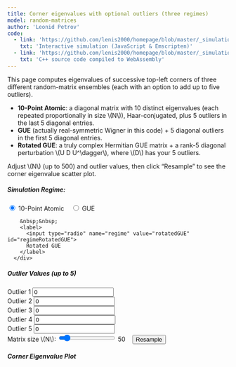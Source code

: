 ```yaml
---
title: Corner eigenvalues with optional outliers (three regimes)
model: random-matrices
author: 'Leonid Petrov'
code:
  - link: 'https://github.com/lenis2000/homepage/blob/master/_simulations/random-matrices/2025-03-27-orthogonal-corners-outliers.md'
    txt: 'Interactive simulation (JavaScript & Emscripten)'
  - link: 'https://github.com/lenis2000/homepage/blob/master/_simulations/random-matrices/2025-03-27-orthogonal-corners-outliers.cpp'
    txt: 'C++ source code compiled to WebAssembly'
---
```


<script src="{{site.url}}/js/d3.v7.min.js"></script>
<script src="{{site.url}}/js/2025-03-27-orthogonal-corners-outliers.js"></script>

<div class="row">
  <div class="col-12 mb-3">
    <p>
      This page computes eigenvalues of successive top-left corners of three different random-matrix ensembles (each with an option to add up to five outliers).
    </p>
    <ul>
      <li>
        <strong>10-Point Atomic</strong>: a diagonal matrix with 10 distinct eigenvalues (each repeated proportionally in size \(N\)), Haar-conjugated, plus 5 outliers in the last 5 diagonal entries.
      </li>
    <li>
        <strong>GUE</strong> (actually real-symmetric Wigner in this code) + 5 diagonal outliers in the first 5 diagonal entries.
      </li>
      <li>
        <strong>Rotated GUE</strong>: a truly complex Hermitian GUE matrix + a rank-5 diagonal perturbation \(U D U^\dagger\), where \(D\) has your 5 outliers.
      </li>
    </ul>
    <p>
      Adjust \(N\) (up to 500) and outlier values, then click “Resample” to see the corner eigenvalue scatter plot.
    </p>
  </div>
</div>

<div class="row">
  <div class="col-12">
      <h5>Simulation Regime:</h5>
      <div class="mb-3">
        <label>
          <input type="radio" name="regime" value="discrete"
              id="regimeDiscrete" checked>
          10-Point Atomic
        </label>
        &nbsp;&nbsp;
        <label>
          <input type="radio" name="regime" value="gue" id="regimeGUE" >
          GUE
        </label>

        &nbsp;&nbsp;
        <label>
          <input type="radio" name="regime" value="rotatedGUE" id="regimeRotatedGUE">
          Rotated GUE
        </label>
      </div>
  </div>
</div>

<!-- Outlier input fields (common to all three modes) -->
<div class="row">
  <div class="col-12">
    <h5>Outlier Values (up to 5)</h5>
    <div class="row">
      <!-- 5 numeric fields. Default 0 -->
      <div class="col-6 col-md-2 mb-2">
         <label for="outlierField0" class="form-label">Outlier 1</label>
         <input type="number" id="outlierField0" class="form-control" step="1" value="0">
      </div>
      <div class="col-6 col-md-2 mb-2">
         <label for="outlierField1" class="form-label">Outlier 2</label>
         <input type="number" id="outlierField1" class="form-control" step="1" value="0">
      </div>
      <div class="col-6 col-md-2 mb-2">
         <label for="outlierField2" class="form-label">Outlier 3</label>
         <input type="number" id="outlierField2" class="form-control" step="1" value="0">
      </div>
      <div class="col-6 col-md-2 mb-2">
         <label for="outlierField3" class="form-label">Outlier 4</label>
         <input type="number" id="outlierField3" class="form-control" step="1" value="0">
      </div>
      <div class="col-6 col-md-2 mb-2">
         <label for="outlierField4" class="form-label">Outlier 5</label>
         <input type="number" id="outlierField4" class="form-control" step="1" value="0">
      </div>
    </div>
  </div>
</div>

<!-- Discrete density plot container (for 10-point atomic) -->
<div class="row" id="discreteDensityContainer" style="display:none;">
  <div class="col-12">
    <h5>10-Point Atomic Profile (Drag the red points):</h5>
    <svg id="discreteDensitySVG" viewBox="0 0 600 150" style="border:1px solid #ccc; width: 100%; height: auto;"></svg>
    <button id="clearDensityBtn" class="btn btn-secondary mt-2">Reset Profile</button>
    <p class="mt-2">
      Drag the 10 red points horizontally to set the 10 distinct eigenvalues.
    </p>
  </div>
</div>

<!-- Numeric input fields for the 10-point profile (visible in discrete regime) -->
<div class="row" id="discreteFieldsContainer" style="display:none;">
  <div class="col-12">
    <h5>Discrete Profile Values</h5>
    <div class="row">
      <div class="col-4 col-md-1 mb-2 text-center">
         <label for="discreteField0" class="form-label">1</label>
         <input type="number" id="discreteField0" class="form-control" step="10" value="100" style="width: 5em">
      </div>
      <div class="col-4 col-md-1 mb-2 text-center">
         <label for="discreteField1" class="form-label">2</label>
         <input type="number" id="discreteField1" class="form-control" step="10" value="140" style="width: 5em">
      </div>
      <div class="col-4 col-md-1 mb-2 text-center">
         <label for="discreteField2" class="form-label">3</label>
         <input type="number" id="discreteField2" class="form-control" step="10" value="180" style="width: 5em">
      </div>
      <div class="col-4 col-md-1 mb-2 text-center">
         <label for="discreteField3" class="form-label">4</label>
         <input type="number" id="discreteField3" class="form-control" step="10" value="220" style="width: 5em">
      </div>
      <div class="col-4 col-md-1 mb-2 text-center">
         <label for="discreteField4" class="form-label">5</label>
         <input type="number" id="discreteField4" class="form-control" step="10" value="260" style="width: 5em">
      </div>
      <div class="col-4 col-md-1 mb-2 text-center">
         <label for="discreteField5" class="form-label">6</label>
         <input type="number" id="discreteField5" class="form-control" step="10" value="500" style="width: 5em">
      </div>
      <div class="col-4 col-md-1 mb-2 text-center">
         <label for="discreteField6" class="form-label">7</label>
         <input type="number" id="discreteField6" class="form-control" step="10" value="340" style="width: 5em">
      </div>
      <div class="col-4 col-md-1 mb-2 text-center">
         <label for="discreteField7" class="form-label">8</label>
         <input type="number" id="discreteField7" class="form-control" step="10" value="380" style="width: 5em">
      </div>
      <div class="col-4 col-md-1 mb-2 text-center">
         <label for="discreteField8" class="form-label">9</label>
         <input type="number" id="discreteField8" class="form-control" step="10" value="420" style="width: 5em">
      </div>
      <div class="col-4 col-md-1 mb-2 text-center">
         <label for="discreteField9" class="form-label">10</label>
         <input type="number" id="discreteField9" class="form-control" step="10" value="460" style="width: 5em">
      </div>
    </div>
  </div>
</div>

<!-- Controls: matrix size, resample -->
<div class="row">
  <div class="col-12 col-lg-8">
    <div class="controls mb-3">
      <label for="nInput">Matrix size \(N\):</label>
      <input id="nInput" type="range" min="2" max="500" step="1" value="50" />
      <span id="nValue">50</span>
      &nbsp;&nbsp;
      <button id="resampleBtn" class="btn btn-primary">Resample</button>
    </div>
  </div>
</div>

<!-- Corner eigenvalue plot -->
<div class="row">
  <div class="col-12">
      <h5>Corner Eigenvalue Plot</h5>
      <svg id="cornerEigenvalsPlot" width="100%" style="min-height: 500px;"></svg>
  </div>
</div>

<script>
// We rely on the Emscripten module, loaded in 2025-03-27-orthogonal-corners-outliers.js

let outlierArray = new Float64Array(5); // For the 5 outliers
let computedData = [];
let currentN = 50;

// For the "10-point atomic" distribution:
const numDiscretePoints = 10;
let discretePoints = d3.range(numDiscretePoints).map(i => ({ x: 100 + i*40, y: 75 }));

// We'll allocate two typed arrays in WASM: one for discrete 10 points, one for outliers(5).
let discreteBufferPtr = null;
let outlierBufferPtr  = null;

// Initialize the discrete SVG for drag
const discreteSVG = d3.select("#discreteDensitySVG");

function updateDiscreteDrawing() {
    const circles = discreteSVG.selectAll("circle").data(discretePoints);
    circles.enter().append("circle")
        .attr("r", 5)
        .attr("fill", "red")
        .call(d3.drag()
            .on("drag", function(event, d) {
                d.x = Math.max(0, Math.min(600, event.x));
                d3.select(this).attr("cx", d.x);
                updateDiscreteFields();
            })
        )
        .merge(circles)
        .attr("cx", d => d.x)
        .attr("cy", d => d.y);

    circles.exit().remove();
    updateDiscreteFields();
}

function updateDiscreteFields() {
    discretePoints.forEach((pt, i) => {
        const field = document.getElementById("discreteField" + i);
        if (field) {
            field.value = pt.x.toFixed(1);
        }
    });
}

document.getElementById("clearDensityBtn").addEventListener("click", () => {
    discretePoints = d3.range(numDiscretePoints).map(i => ({ x: 100 + i*40, y: 75 }));
    updateDiscreteDrawing();
});

// For each discrete field, on change, update the discretePoints
for (let i = 0; i < numDiscretePoints; i++) {
    const f = document.getElementById("discreteField" + i);
    f.addEventListener("change", function() {
        discretePoints[i].x = parseFloat(this.value);
        updateDiscreteDrawing();
    });
}

// Show/hide UI based on regime
function updateRegimeDisplay() {
    const regime = getRegime();
    const isDiscrete = (regime === "discrete");
    d3.select("#discreteDensityContainer").style("display", isDiscrete ? "block" : "none");
    d3.select("#discreteFieldsContainer").style("display", isDiscrete ? "block" : "none");
}

function getRegime() {
    if (document.getElementById("regimeGUE").checked) {
        return "gue";
    } else if (document.getElementById("regimeDiscrete").checked) {
        return "discrete";
    } else {
        return "rotatedGUE";
    }
}

document.getElementById("regimeGUE").addEventListener("change", updateRegimeDisplay);
document.getElementById("regimeDiscrete").addEventListener("change", updateRegimeDisplay);
document.getElementById("regimeRotatedGUE").addEventListener("change", updateRegimeDisplay);

// Called once the WASM module is loaded
async function initWasm() {
    try {
        await new Promise(resolve => {
            if (Module.ready) resolve();
            else Module.onRuntimeInitialized = resolve;
        });
        // Allocate persistent buffers: discrete (10 doubles), outliers (5 doubles)
        const malloc = Module["malloc"] || Module._malloc;
        discreteBufferPtr = malloc(10 * Float64Array.BYTES_PER_ELEMENT);
        outlierBufferPtr  = malloc(5  * Float64Array.BYTES_PER_ELEMENT);

        document.getElementById("nValue").textContent = 50;
        updateRegimeDisplay();
        updateDiscreteDrawing();

        // Initial simulation
        updateSimulation();
    } catch (error) {
        document.body.innerHTML += `<p style="color: red">Error loading WASM: ${error.message}</p>`;
    }
}

function updateSimulation() {
    const N = parseInt(document.getElementById("nInput").value, 10);
    currentN = N;

    // Gather 5 outlier values from UI
    for (let i = 0; i < 5; i++) {
        let val = parseFloat(document.getElementById("outlierField" + i).value);
        outlierArray[i] = isNaN(val) ? 0 : val;
    }
    // Copy outlierArray into WASM memory
    Module.HEAPF64.set(outlierArray, outlierBufferPtr / 8);

    // Decide which of the 3 modes
    const regime = getRegime();
    let ptr;
    const totalPoints = N * (N + 1) / 2;

    if (regime === "gue") {
        // call "GUE" outliers
        ptr = Module._computeCornerEigenvaluesGUEOutliers(N, outlierBufferPtr);
    } else if (regime === "discrete") {
        // Fill the discrete buffer from discretePoints.x, sorted ascending
        let sortedPoints = discretePoints.map(d => d.x).sort((a, b) => a - b);
        Module.HEAPF64.set(sortedPoints, discreteBufferPtr / 8);
        ptr = Module._computeCornerEigenvaluesDiscreteOutliers(N, discreteBufferPtr, outlierBufferPtr);
    } else {
        // "Rotated GUE" (true complex Hermitian)
        ptr = Module._computeCornerEigenvaluesRotatedGUE(N, outlierBufferPtr);
    }

    const expectedBytes = 2 * totalPoints * 8;
    // Safety check: ensure we are in range
    if (ptr + expectedBytes > Module.HEAPF64.buffer.byteLength) {
        console.warn("WASM memory out of bounds.");
        return;
    }
    computedData = Array.from(new Float64Array(Module.HEAPF64.buffer, ptr, 2 * totalPoints));
    drawCornerEigenvaluePlot(computedData, N);
}

function drawCornerEigenvaluePlot(points, N) {
    const svg = d3.select("#cornerEigenvalsPlot");
    svg.selectAll("*").remove();

    const totalPoints = points.length / 2;
    const data = [];
    for (let i = 0; i < totalPoints; i++) {
        data.push({ corner: points[2*i], eigen: points[2*i + 1] });
    }

    const margin = { top: 20, right: 30, bottom: 40, left: 50 };
    const width = svg.node().getBoundingClientRect().width;
    const height = svg.node().getBoundingClientRect().height;

    const xExtent = d3.extent(data, d => d.eigen);
    const xScale = d3.scaleLinear()
                     .domain(xExtent).nice()
                     .range([margin.left, width - margin.right]);
    const yScale = d3.scaleLinear()
                     .domain([0, N])
                     .nice()
                     .range([height - margin.bottom, margin.top]);

    const xAxis = d3.axisBottom(xScale);
    const yAxis = d3.axisLeft(yScale);

    svg.append("g")
       .attr("transform", `translate(0,${height - margin.bottom})`)
       .call(xAxis);

    svg.append("g")
       .attr("transform", `translate(${margin.left},0)`)
       .call(yAxis);

    // Draw circles
    svg.append("g")
       .selectAll("circle")
       .data(data)
       .join("circle")
       .attr("cx", d => xScale(d.eigen))
       .attr("cy", d => yScale(d.corner))
       .attr("r", 1.5)
       .attr("fill", "#00204E");
}

// DOM event listeners
document.getElementById("resampleBtn").addEventListener("click", updateSimulation);
document.getElementById("nInput").addEventListener("input", e => {
    document.getElementById("nValue").textContent = e.target.value;
});

initWasm();
</script>
